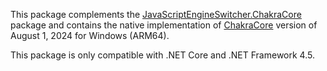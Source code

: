 This package complements the [JavaScriptEngineSwitcher.ChakraCore](https://www.nuget.org/packages/JavaScriptEngineSwitcher.ChakraCore) package and contains the native implementation of [ChakraCore](https://github.com/chakra-core/ChakraCore) version of August 1, 2024 for Windows (ARM64).

This package is only compatible with .NET Core and .NET Framework 4.5.